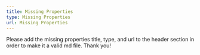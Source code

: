 ```yaml
---
title: Missing Properties
type: Missing Properties
url: Missing Properties
---
```


Please add the missing properties title, type, and url to the header section in order to make it a valid md file. Thank you!